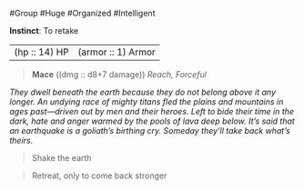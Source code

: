 #Group #Huge #Organized #Intelligent

**Instinct**: To retake

|       |         |
| ----- | ------- |
| (hp :: 14) HP | (armor :: 1) Armor |

> **Mace** ((dmg :: d8+7 damage))
> *Reach, Forceful*

*They dwell beneath the earth because they do not belong above it any longer. An undying race of mighty titans fled the plains and mountains in ages past—driven out by men and their heroes. Left to bide their time in the dark, hate and anger warmed by the pools of lava deep below. It’s said that an earthquake is a goliath’s birthing cry. Someday they’ll take back what’s theirs.*

>Shake the earth

>Retreat, only to come back stronger